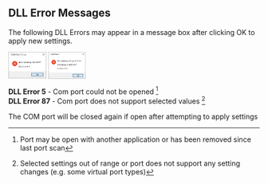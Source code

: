 ## DLL Error Messages


The following DLL Errors may appear in a message box after clicking OK to apply new settings.

<p float="left">
  
  <img align="top" src="/Images/DLL_ERROR_5.bmp"  alt="DLL Error 5"  title="DLL Error 5"  width="15%" height="15%">
  <img align="top" src="/Images/DLL_ERROR_87.bmp" alt="DLL Error 87" title="DLL Error 87" width="15%" height="15%">

</p>

**DLL Error 5**  - Com port could not be opened  [^1]  
**DLL Error 87** - Com port does not support selected values  [^2]

The COM port will be closed again if open after attempting to apply settings

[^1]:  Port may be open with another application or has been removed since last port scan
[^2]:  Selected settings out of range or port does not support any setting changes (e.g. some virtual port types)
